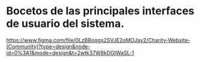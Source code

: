 # Bocetos de las principales interfaces de usuario del sistema. 
https://www.figma.com/file/0LzBBoqgs2SVJE2oMOJay2/Charity-Website-(Community)?type=design&node-id=0%3A1&mode=design&t=2wtk37W8kDGIWaSL-1
